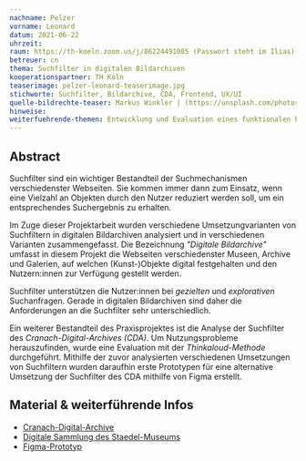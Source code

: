 ```yaml
---
nachname: Pelzer
vorname: Leonard
datum: 2021-06-22
uhrzeit:
raum: https://th-koeln.zoom.us/j/86224491085 (Passwort steht im Ilias)
betreuer: cn
thema: Suchfilter in digitalen Bildarchiven
kooperationspartner: TH Köln
teaserimage: pelzer-leonard-teaserimage.jpg
stichworte: Suchfilter, Bildarchive, CDA, Frontend, UX/UI
quelle-bildrechte-teaser: Markus Winkler | (https://unsplash.com/photos/afW1hht0NSs)
hinweise: 
weiterfuehrende-themen: Entwicklung und Evaluation eines funktionalen Prototypen für das CDA |  Analyse von Suchfiltern in Hinblick auf Barrierefreiheit 
---
```


## Abstract

Suchfilter sind ein wichtiger Bestandteil der Suchmechanismen verschiedenster Webseiten. Sie kommen immer dann zum Einsatz, wenn eine Vielzahl an Objekten durch den Nutzer reduziert werden soll, um ein entsprechendes Suchergebnis zu erhalten. 

Im Zuge dieser Projektarbeit wurden verschiedene Umsetzungvarianten von Suchfiltern in digitalen Bildarchiven analysiert und in verschiedenen Varianten zusammengefasst. 
Die Bezeichnung *"Digitale Bildarchive"* umfasst in diesem Projekt die Webseiten verschiedenster Museen, Archive und Galerien, auf welchen (Kunst-)Objekte digital festgehalten und den Nutzern:innen zur Verfügung gestellt werden.

Suchfilter unterstützen die Nutzer:innen bei *gezielten* und *explorativen* Suchanfragen. Gerade in digitalen Bildarchiven sind daher die Anforderungen an die Suchfilter sehr unterschiedlich.

Ein weiterer Bestandteil des Praxisprojektes ist die Analyse der Suchfilter des *Cranach-Digital-Archives (CDA)*. Um Nutzungsprobleme herauszufinden, wurde eine Evaluation mit der *Thinkaloud-Methode* durchgeführt. 
Mithilfe der zuvor analysierten verschiedenen Umsetzungen von Suchfiltern wurden daraufhin erste Prototypen für eine alternative Umsetzung der Suchfilter des CDA mithilfe von Figma erstellt.

## Material & weiterführende Infos
- [Cranach-Digital-Archive](https://lucascranach.org)
- [Digitale Sammlung des Staedel-Museums](https://sammlung.staedelmuseum.de/de)
- [Figma-Prototyp](https://www.figma.com/proto/qEt2lur7bKhkeyAF9hyI9Z/Praxisprojekt?page-id=27%3A0&node-id=48%3A348&viewport=-65%2C-494%2C0.2553194761276245&scaling=min-zoom)

